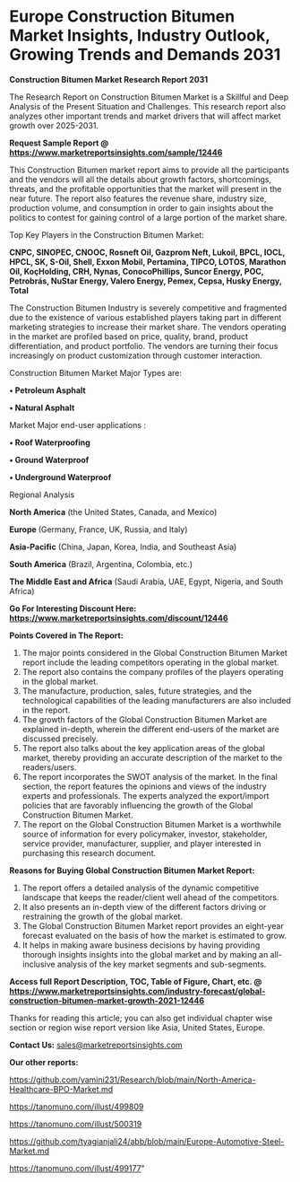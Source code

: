 # Europe Construction Bitumen Market Insights, Industry Outlook, Growing Trends and Demands 2031

<strong>Construction Bitumen Market Research Report 2031</strong>

The Research Report on Construction Bitumen Market is a Skillful and Deep Analysis of the Present Situation and Challenges. This research report also analyzes other important trends and market drivers that will affect market growth over 2025-2031.

<strong>Request Sample Report @ <a href=https://www.marketreportsinsights.com/sample/12446>https://www.marketreportsinsights.com/sample/12446</a></strong>

This Construction Bitumen market report aims to provide all the participants and the vendors will all the details about growth factors, shortcomings, threats, and the profitable opportunities that the market will present in the near future. The report also features the revenue share, industry size, production volume, and consumption in order to gain insights about the politics to contest for gaining control of a large portion of the market share.

Top Key Players in the Construction Bitumen Market:

<strong>CNPC, SINOPEC, CNOOC, Rosneft Oil, Gazprom Neft, Lukoil, BPCL, IOCL, HPCL, SK, S-Oil, Shell, Exxon Mobil, Pertamina, TIPCO, LOTOS, Marathon Oil, KoçHolding, CRH, Nynas, ConocoPhillips, Suncor Energy, POC, Petrobrás, NuStar Energy, Valero Energy, Pemex, Cepsa, Husky Energy, Total</strong>

The Construction Bitumen Industry is severely competitive and fragmented due to the existence of various established players taking part in different marketing strategies to increase their market share. The vendors operating in the market are profiled based on price, quality, brand, product differentiation, and product portfolio. The vendors are turning their focus increasingly on product customization through customer interaction.

Construction Bitumen Market Major Types are:

<strong>• Petroleum Asphalt

• Natural Asphalt</strong>

Market Major end-user applications :

<strong>• Roof Waterproofing

• Ground Waterproof

• Underground Waterproof</strong>

Regional Analysis

</u><strong><b>North America</b></strong> (the United States, Canada, and Mexico)

<strong><b>Europe </b></strong>(Germany, France, UK, Russia, and Italy)

<strong><b>Asia-Pacific</b></strong> (China, Japan, Korea, India, and Southeast Asia)

<strong><b>South America</b></strong> (Brazil, Argentina, Colombia, etc.)

<strong><b>The Middle East and Africa</b></strong> (Saudi Arabia, UAE, Egypt, Nigeria, and South Africa)

<strong>Go For Interesting Discount Here: <a href=https://www.marketreportsinsights.com/discount/12446>https://www.marketreportsinsights.com/discount/12446</a></strong>

<strong>Points Covered in The Report:</strong>
<ol>
  <li>The major points considered in the Global Construction Bitumen Market report include the leading competitors operating in the global market.</li>
  <li>The report also contains the company profiles of the players operating in the global market.</li>
  <li>The manufacture, production, sales, future strategies, and the technological capabilities of the leading manufacturers are also included in the report.</li>
  <li>The growth factors of the Global Construction Bitumen Market are explained in-depth, wherein the different end-users of the market are discussed precisely.</li>
  <li>The report also talks about the key application areas of the global market, thereby providing an accurate description of the market to the readers/users.</li>
  <li>The report incorporates the SWOT analysis of the market. In the final section, the report features the opinions and views of the industry experts and professionals. The experts analyzed the export/import policies that are favorably influencing the growth of the Global Construction Bitumen Market.</li>
  <li>The report on the Global Construction Bitumen Market is a worthwhile source of information for every policymaker, investor, stakeholder, service provider, manufacturer, supplier, and player interested in purchasing this research document.</li>
</ol>
<strong>Reasons for Buying Global Construction Bitumen Market Report:</strong>

<ol>
  <li>The report offers a detailed analysis of the dynamic competitive landscape that keeps the reader/client well ahead of the competitors.</li>
  <li>It also presents an in-depth view of the different factors driving or restraining the growth of the global market.</li>
  <li>The Global Construction Bitumen Market report provides an eight-year forecast evaluated on the basis of how the market is estimated to grow.</li>
  <li>It helps in making aware business decisions by having providing thorough insights insights into the global market and by making an all-inclusive analysis of the key market segments and sub-segments.</li>
</ol>
<strong>Access full Report Description, TOC, Table of Figure, Chart, etc. @ <a href=https://www.marketreportsinsights.com/industry-forecast/global-construction-bitumen-market-growth-2021-12446>https://www.marketreportsinsights.com/industry-forecast/global-construction-bitumen-market-growth-2021-12446</a></strong>


Thanks for reading this article; you can also get individual chapter wise section or region wise report version like Asia, United States, Europe.

<strong>Contact Us:</strong>
sales@marketreportsinsights.com

<strong>Our other reports:</strong>

<a href=https://github.com/yamini231/Research/blob/main/North-America-Healthcare-BPO-Market.md>https://github.com/yamini231/Research/blob/main/North-America-Healthcare-BPO-Market.md</a>

<a href=https://tanomuno.com/illust/499809>https://tanomuno.com/illust/499809</a>

<a href=https://tanomuno.com/illust/500319>https://tanomuno.com/illust/500319</a>

<a href=https://github.com/tyagianjali24/abb/blob/main/Europe-Automotive-Steel-Market.md>https://github.com/tyagianjali24/abb/blob/main/Europe-Automotive-Steel-Market.md</a>

<a href=https://tanomuno.com/illust/499177>https://tanomuno.com/illust/499177</a>"
